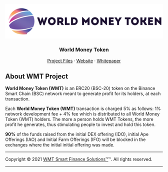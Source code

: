 <!-- PROJECT LOGO -->
<br />
<p align="center">
  <a href="https://github.com/WorldMoneyToken">
    <img src="images/logo.png" alt="Logo">
  </a>

  <h3 align="center">World Money Token</h3>

  <p align="center">
    <a href="https://github.com/WorldMoneyToken/Token/blob/main/solidity/ERC-20.sol">Project Files</a>
    ·
    <a href="https://wmt.finance" target="_Blank">Website</a>
    ·
    <a href="https://github.com/WorldMoneyToken/Token/blob/main/docs/whitepaper.pdf">Whitepaper</a>
  </p>
</p>

<!-- ABOUT THE PROJECT -->
## About WMT Project

**World Money Token (WMT)** is an ERC20 (BSC-20) token on the Binance Smart Chain (BSC) network meant to generate profit for its holders, at each transaction.

Each **World Money Token (WMT)** transaction is charged 5% as follows: 1% network development fee + 4% fee which is distributed to all World Money Token (WMT) holders. The more a person holds WMT Tokens, the more profit he generates, thus stimulating people to invest and hold this token.

**90%** of the funds raised from the initial DEX offering (IDO), initial Ape Offerings (IAO) and Initial Farm Offerings (IFO) will be blocked in the exchanges where the initial initial offering was made.


------------
Copyright © 2021 [WMT Smart Finance Solutions™](https://wmt.finance)™. All rights reserved.

------------